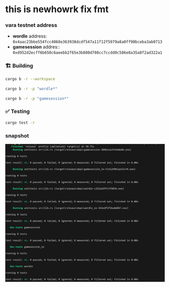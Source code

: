 # this is  newhowrk  fix fmt

### vara testnet address
- **wordle** address:  `0x4aac23bbe554fcc4068e363938dcdf547a11f12f5979a8a0ff90bceba3ab0713`
- **gamesession** addres:: `0xd952d2ecff6b650c6aeebb2f65e3b880d708cc7ccdd0c586e8a35a8f2ad322a1`


### 🏗️ Building

```sh
cargo b -r --workspace
```

```sh
cargo b -r -p "wordle*"
```

```sh
cargo b -r -p "gamesession*"
```

### ✅ Testing

```sh
cargo test -r
```

### snapshot
![img](./snapshot/test.PNG)